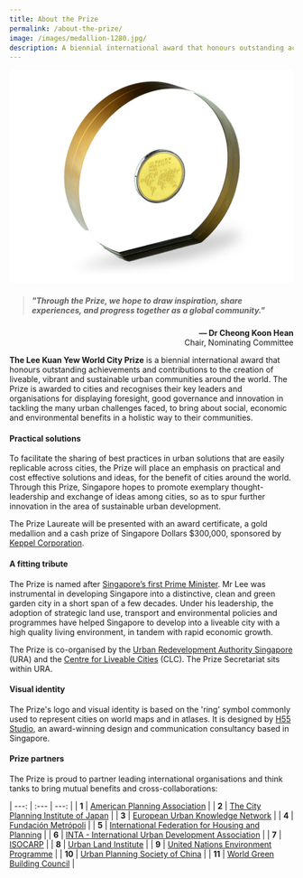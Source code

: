 ```yaml
---
title: About the Prize
permalink: /about-the-prize/
image: /images/medallion-1280.jpg/
description: A biennial international award that honours outstanding achievements and contributions to the creation of liveable, vibrant and sustainable urban communities around the world.
---
```


![medallion](/images/medallion-1280.jpg)

> ##### "Through the Prize, we hope to draw inspiration, share experiences, and progress together as a global community."

<div align="right"><b>— Dr Cheong Koon Hean</b> <br> Chair, Nominating Committee</div>

**The Lee Kuan Yew World City Prize** is a biennial international award that honours outstanding achievements and contributions to the creation of liveable, vibrant and sustainable urban communities around the world. The Prize is awarded to cities and recognises their key leaders and organisations for displaying foresight, good governance and innovation in tackling the many urban challenges faced, to bring about social, economic and environmental benefits in a holistic way to their communities.

#### **Practical solutions**

To facilitate the sharing of best practices in urban solutions that are easily replicable across cities, the Prize will place an emphasis on practical and cost effective solutions and ideas, for the benefit of cities around the world. Through this Prize, Singapore hopes to promote exemplary thought-leadership and exchange of ideas among cities, so as to spur further innovation in the area of sustainable urban development.

The Prize Laureate will be presented with an award certificate, a gold medallion and a cash prize of Singapore Dollars $300,000, sponsored by [Keppel Corporation](https://www.kepcorp.com/).

#### **A fitting tribute**

The Prize is named after [Singapore’s first Prime Minister](https://www.pmo.gov.sg/Past-Prime-Ministers/Mr-LEE-Kuan-Yew). Mr Lee was instrumental in developing Singapore into a distinctive, clean and green garden city in a short span of a few decades. Under his leadership, the adoption of strategic land use, transport and environmental policies and programmes have helped Singapore to develop into a liveable city with a high quality living environment, in tandem with rapid economic growth.

The Prize is co-organised by the [Urban Redevelopment Authority Singapore](https://www.ura.gov.sg/) (URA) and the [Centre for Liveable Cities](https://www.clc.gov.sg/) (CLC). The Prize Secretariat sits within URA. 

#### **Visual identity**

The Prize's logo and visual identity is based on the 'ring' symbol commonly used to represent cities on world maps and in atlases. It is designed by [H55 Studio](https://www.h55studio.com/portfolio/lee-kuan-yew-world-city-prize/), an award-winning design and communication consultancy based in Singapore. 

#### **Prize partners**

The Prize is proud to partner leading international organisations and think tanks to bring mutual benefits and cross-collaborations: 

| ---: | :--- | ---: |
| **1** | [American Planning Association](http://www.planning.org/) |
| **2** | [The City Planning Institute of Japan](http://https//www.cpij.or.jp/eng/) |
| **3** | [European Urban Knowledge Network](http://www.eukn.eu/) |
| **4** | [Fundación Metrópoli](http://www.fundacion-metropoli.org/) |
| **5** | [International Federation for Housing and Planning](https://www.ifhp.org/) |
| **6** | [INTA - International Urban Development Association](https://inta-aivn.org/en/) |
| **7** | [ISOCARP](https://isocarp.org/) |
| **8** | [Urban Land Institute](https://uli.org/) |
| **9** | [United Nations Environment Programme](https://www.unenvironment.org/) |
| **10** | [Urban Planning Society of China](http://en.planning.org.cn/) |
| **11** | [World Green Building Council](https://www.worldgbc.org/) |
